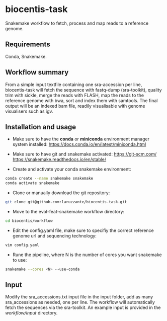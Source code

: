 # biocentis-task
Snakemake workflow to fetch, process and map reads to a reference genome.

## Requirements
Conda, Snakemake.

## Workflow summary
From a simple input textfile containing one sra-accession per line, biocentis-task will fetch the sequence with fastq-dump (sra-toolkit), quality trim with sickle, merge the reads with FLASH, map the reads to the reference genome with bwa, sort and index them with samtools. The final output will be an indexed bam file, readily visualisable with genome visualisers such as igv.

## Installation and usage
* Make sure to have the **conda** or **miniconda** environment manager system installed:
https://docs.conda.io/en/latest/miniconda.html

* Make sure to have git and snakemake activated:
https://git-scm.com/
https://snakemake.readthedocs.io/en/stable/

* Create and activate your conda snakemake environment:
```bash
conda create --name snakemake snakemake
conda activate snakemake
```

* Clone or manually download the git repository:
```bash
git clone git@github.com:laruzzante/biocentis-task.git
```

* Move to the evol-feat-snakemake workflow directory:
```bash
cd biocentis/workflow
```

* Edit the config.yaml file, make sure to specifiy the correct reference genome url and sequencing technology:
```bash
vim config.yaml
```

* Rune the pipeline, where N is the number of cores you want snakemake to use:
```bash
snakemake --cores <N> --use-conda
```

## Input
Modify the sra_accessions.txt input file in the input folder, add as many sra_accessions as needed, one per line.
The workflow will automatically fetch the sequences via the sra-toolkit. An example input is provided in the _workflow/input_ directory.
